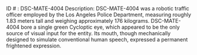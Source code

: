 ID # : DSC-MATE-4004
Description: DSC-MATE-4004 was a robotic traffic officer employed by the Los Angeles Police Department, measuring roughly 1.83 meters tall and weighing approximately 176 kilograms. DSC-MATE-4004 bore a single green Cycloptic eye, which appeared to be the only source of visual input for the entity. Its mouth, though mechanically designed to simulate conventional human speech, expressed a permanent frightened expression.